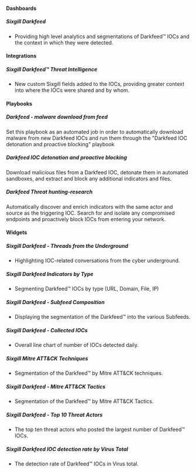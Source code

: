 
#### Dashboards
##### Sixgill Darkfeed
- Providing high level analytics and segmentations of Darkfeed™ IOCs and the context in which they were detected.

#### Integrations
##### Sixgill Darkfeed™ Threat Intelligence
- New custom Sixgill fields added to the IOCs, providing greater context into where the IOCs were shared and by whom.

#### Playbooks
##### Darkfeed - malware download from feed
Set this playbook as an automated job in order to automatically download malware from new Darkfeed IOCs and run them through the "Darkfeed IOC detonation and proactive blocking" playbook
##### Darkfeed IOC detonation and proactive blocking
Download malicious files from a Darkfeed IOC, detonate them in automated sandboxes, and extract and block any additional indicators and files.
##### Darkfeed Threat hunting-research
Automatically discover and enrich indicators with the same actor and source as the triggering IOC. Search for and isolate any compromised endpoints and proactively block IOCs from entering your network.

#### Widgets
##### Sixgill Darkfeed - Threads from the Underground
- Highlighting IOC-related conversations from the cyber underground.
##### Sixgill Darkfeed Indicators by Type
- Segmenting Darkfeed™ IOCs by type (URL, Domain, File, IP)
##### Sixgill Darkfeed - Subfeed Composition
- Displaying the segmentation of the Darkfeed™ into the various Subfeeds.
##### Sixgill Darkfeed - Collected IOCs
- Overall line chart of number of IOCs detected daily.
##### Sixgill Mitre ATT&CK Techniques
- Segmentation of the Darkfeed™ by Mitre ATT&CK techniques.
##### Sixgill Darkfeed - Mitre ATT&CK Tactics
- Segmentation of the Darkfeed™ by Mitre ATT&CK Tactics.
##### Sixgill Darkfeed - Top 10 Threat Actors
- The top ten threat actors who posted the largest number of Darkfeed™ IOCs.
##### Sixgill Darkfeed IOC detection rate by Virus Total
- The detection rate of Darkfeed™ IOCs in Virus total.


